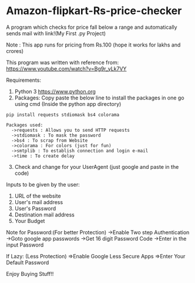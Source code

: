 # Amazon-flipkart-Rs-price-checker
A program which checks for price fall below a range and automatically sends mail with link!(My First .py Project)

Note : This app runs for pricing from Rs.100 (hope it works for lakhs and crores)

This program was written with reference from:
  https://www.youtube.com/watch?v=Bg9r_yLk7VY

Requirements:
  1. Python 3  https://www.python.org
  2. Packages: Copy paste the below line to install the packages in one go using cmd (Inside the python app directory)
  
    pip install requests stdiomask bs4 colorama
    
    Packages used:
      ->requests : Allows you to send HTTP requests
      ->stdiomask : To mask the password
      ->bs4 : To scrap from Website
      ->colorama : For colors (just for fun)
      ->smtplib : To establish connection and login e-mail
      ->time : To create delay
  3. Check and change for your UserAgent (just google and paste in the code)
  
  
Inputs to be given by the user:
 1. URL of the website
 2. User's mail address
 3. User's Password
 4. Destination mail address
 5. Your Budget
  
Note for Password:(For better Protection)
  ->Enable Two step Authentication
  ->Goto google app passwords
  ->Get 16 digit Password Code
  ->Enter in the input Password
  
If Lazy: (Less Protection)
	=>Enable Google Less Secure Apps
	=>Enter Your Default Password
  
  Enjoy Buying Stuff!!
